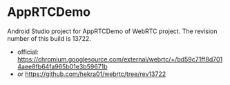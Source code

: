# AppRTCDemo

Android Studio project for AppRTCDemo of WebRTC project. The revision number of this build is 13722.
* official: https://chromium.googlesource.com/external/webrtc/+/bd59c71ff8d7014aee8fb64fa965b01e3b59671b
* or https://github.com/hekra01/webrtc/tree/rev13722
